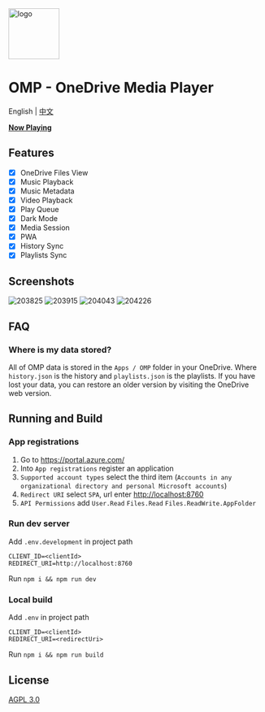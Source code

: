 <img height="100px" width="100px" alt="logo" src="https://github.com/nini22P/omp/assets/60903333/4c4ac2b7-1002-478a-bb15-a5756e352fec"/>

# OMP - OneDrive Media Player

English | [中文](./readme_cn.md)

**[Now Playing](https://nini22p.github.io/omp/)**

## Features

- [x] OneDrive Files View
- [x] Music Playback
- [x] Music Metadata
- [x] Video Playback
- [x] Play Queue
- [x] Dark Mode
- [x] Media Session
- [x] PWA
- [x] History Sync
- [x] Playlists Sync

## Screenshots

![203825](https://github.com/nini22P/omp/assets/60903333/83ee1913-ed11-4a73-add0-d5655eb451e9)
![203915](https://github.com/nini22P/omp/assets/60903333/35b0e1ce-8441-4b70-9ddb-96023b1c4f60)
![204043](https://github.com/nini22P/omp/assets/60903333/efdf3f0a-fd79-4875-ba51-c421d8730589)
![204226](https://github.com/nini22P/omp/assets/60903333/6c532070-8f77-4dc0-81a5-7c3efb2543bf)

## FAQ

### Where is my data stored?

All of OMP data is stored in the `Apps / OMP` folder in your OneDrive. Where `history.json` is the history and `playlists.json` is the playlists. If you have lost your data, you can restore an older version by visiting the OneDrive web version.

## Running and Build

### App registrations

1. Go to <https://portal.azure.com/>
2. Into `App registrations` register an application
3. `Supported account types` select the third item (`Accounts in any organizational directory and personal Microsoft accounts`)
4. `Redirect URI` select `SPA`, url enter <http://localhost:8760>
5. `API Permissions` add `User.Read` `Files.Read` `Files.ReadWrite.AppFolder`

### Run dev server

Add `.env.development` in project path

```env
CLIENT_ID=<clientId>
REDIRECT_URI=http://localhost:8760
```

Run `npm i && npm run dev`

### Local build

Add `.env` in project path

```env
CLIENT_ID=<clientId>
REDIRECT_URI=<redirectUri>
```

Run `npm i && npm run build`

## License

[AGPL 3.0](https://github.com/nini22P/omp/blob/main/LICENSE)
